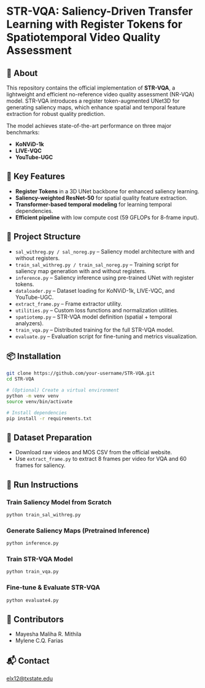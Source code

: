 # STR-VQA: Saliency-Driven Transfer Learning with Register Tokens for Spatiotemporal Video Quality Assessment

## 📌 About
This repository contains the official implementation of **STR-VQA**, a lightweight and efficient no-reference video quality assessment (NR-VQA) model. STR-VQA introduces a register token-augmented UNet3D for generating saliency maps, which enhance spatial and temporal feature extraction for robust quality prediction.

The model achieves state-of-the-art performance on three major benchmarks:
- **KoNViD-1k**
- **LIVE-VQC**
- **YouTube-UGC**

## 🚀 Key Features
- **Register Tokens** in a 3D UNet backbone for enhanced saliency learning.
- **Saliency-weighted ResNet-50** for spatial quality feature extraction.
- **Transformer-based temporal modeling** for learning temporal dependencies.
- **Efficient pipeline** with low compute cost (59 GFLOPs for 8-frame input).

## 🧱 Project Structure
- `sal_withreg.py / sal_noreg.py` – Saliency model architecture with and without registers.
- `train_sal_withreg.py / train_sal_noreg.py` – Training script for saliency map generation with and without registers.
- `inference.py` – Saliency inference using pre-trained UNet with register tokens.
- `dataloader.py` – Dataset loading for KoNViD-1k, LIVE-VQC, and YouTube-UGC.
- `extract_frame.py` – Frame extractor utility.
- `utilities.py` – Custom loss functions and normalization utilities.
- `spatiotemp.py` – STR-VQA model definition (spatial + temporal analyzers).
- `train_vqa.py` – Distributed training for the full STR-VQA model.
- `evaluate.py` – Evaluation script for fine-tuning and metrics visualization.

## 📦 Installation
```bash
git clone https://github.com/your-username/STR-VQA.git
cd STR-VQA

# (Optional) Create a virtual environment
python -m venv venv
source venv/bin/activate

# Install dependencies
pip install -r requirements.txt
```

## 📁 Dataset Preparation

- Download raw videos and MOS CSV from the official website.
- Use `extract_frame.py` to extract 8 frames per video for VQA and 60 frames for saliency.

## 🧪 Run Instructions

### Train Saliency Model from Scratch
```bash
python train_sal_withreg.py
```

### Generate Saliency Maps (Pretrained Inference)
```bash
python inference.py
```

### Train STR-VQA Model
```bash
python train_vqa.py
```

### Fine-tune & Evaluate STR-VQA
```bash
python evaluate4.py
```

## 👥 Contributors
- Mayesha Maliha R. Mithila
- Mylene C.Q. Farias

## 📬 Contact
elx12@txstate.edu
